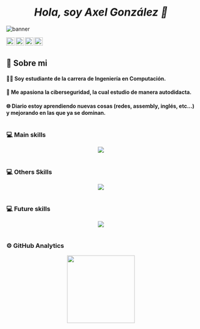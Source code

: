 <h1 align="center"><b><i>Hola, soy Axel González 🦇</i></b></h1>

![banner][1]  

<a href="https://www.instagram.com/guguvk_/">
  <img align="left" alt="Instagram" width="22px" src="https://cdn.jsdelivr.net/npm/simple-icons@v3/icons/instagram.svg" />
</a>
<a href="https://www.tiktok.com/@gugu.vk">
  <img align="left" alt="Tiktok" width="22px" src="https://cdn.jsdelivr.net/npm/simple-icons@v3/icons/tiktok.svg" />
</a>
<a href="mailto:esseaxel1400@gmail.com">
  <img align="left" alt="Gmail" width="22px" src="https://cdn.jsdelivr.net/npm/simple-icons@v3/icons/gmail.svg" />
</a>
<a href="https://www.youtube.com/@gugu_vk">
  <img align="left" alt=" Youtube" width="22px" src="https://cdn.jsdelivr.net/npm/simple-icons@v3/icons/youtube.svg" />
</a><br>
<h1></h1>

## 👑 Sobre mi

#### 👨‍🎓 Soy estudiante de la carrera de **Ingeniería en Computación**.
#### 🎩 Me apasiona la **ciberseguridad**, la cual estudio de manera **autodidacta**.
#### 🌐 Diario estoy aprendiendo nuevas cosas **(redes, assembly, inglés, etc...)** y mejorando en las que ya se dominan.
<h1></h1>

### 💻 Main skills
<p align="center">
  <a href="https://skillicons.dev">
    <img src="https://skillicons.dev/icons?i=kali,neovim,py" />
  </a>
</p>
<h1></h1>

### 💻 Others Skills
<p align="center">
  <a href="https://skillicons.dev">
    <img src="https://skillicons.dev/icons?i=bash,github,linux,git" />
  </a>
</p>
<h1></h1>

### 💻 Future skills
<p align="center">
  <a href="https://skillicons.dev">
    <img src="https://skillicons.dev/icons?i=c,html,php,latex,mysql" />
  </a>
</p>
<h1></h1>

### ⚙️ GitHub Analytics
<p align="center">
<a href="https://github.com/guguvk">
  <img height="180em" src="https://github-readme-stats-eight-theta.vercel.app/api?username=guguvk&show_icons=true&theme=algolia&include_all_commits=true&count_private=true"/>

[1]: https://github.com/user-attachments/assets/2511205e-64d1-46d6-bfc0-09c52871605c
